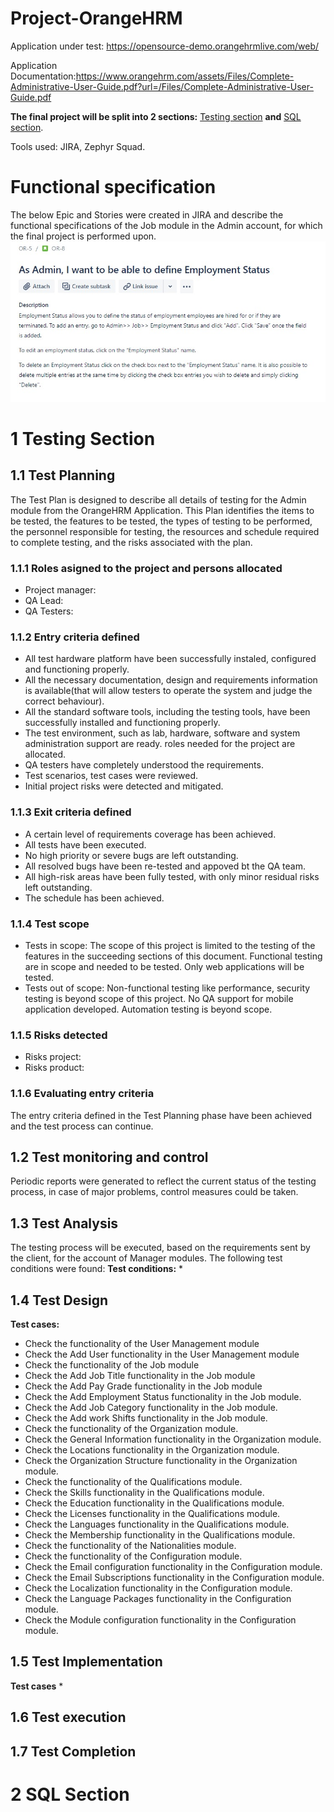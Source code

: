 # Project-OrangeHRM
Application under test: https://opensource-demo.orangehrmlive.com/web/

 Application Documentation:https://www.orangehrm.com/assets/Files/Complete-Administrative-User-Guide.pdf?url=/Files/Complete-Administrative-User-Guide.pdf
 
**The final project will be split into 2 sections:** [Testing section](https://github.com/VasiliuIonela/Project-OrangeHRM/edit/main/README.md#1-testing-section) **and** [SQL section](https://github.com/VasiliuIonela/Project-OrangeHRM/edit/main/README.md#2-sql-section).

Tools used: JIRA, Zephyr Squad.

# Functional specification

The below Epic and Stories were created in JIRA and describe the functional specifications of the Job module in the Admin account, for which the final project is performed upon.
![image 1](https://github.com/VasiliuIonela/Project-OrangeHRM/blob/main/employment%20status.jpeg)





# 1 Testing Section
## 1.1 Test Planning
The Test Plan is designed to describe all details of testing for the Admin module from the OrangeHRM Application. This Plan identifies the items to be tested, the features to be tested, the types of testing to be performed, the personnel responsible for testing, the resources and schedule required to complete testing, and the risks associated with the plan.
### 1.1.1 Roles asigned to the project and persons allocated
* Project manager:
* QA Lead:
* QA Testers:
### 1.1.2 Entry criteria defined
* All test hardware platform have been successfully instaled, configured and functioning properly.
* All the necessary documentation, design and requirements information is available(that will allow testers to operate the system and judge the correct behaviour).
* All the standard software tools, including the testing tools, have been successfully installed and functioning properly.
* The test environment, such as lab, hardware, software and system administration support are ready.
roles needed for the project are allocated.
* QA testers have completely understood the requirements.
* Test scenarios, test cases were reviewed.
* Initial project risks were detected and mitigated.
### 1.1.3 Exit criteria defined
* A certain level of requirements coverage has been achieved.
* All tests have been executed.
* No high priority or severe bugs are left outstanding.
* All resolved bugs have been re-tested and appoved bt the QA team.
* All high-risk areas have been fully tested, with only minor residual risks left outstanding.
* The schedule has been achieved.
### 1.1.4 Test scope
* Tests in scope: The scope of this project is limited to the testing of the features in the succeeding sections of this document. Functional testing are in scope and needed to be tested. Only web applications will be tested.
* Tests out of scope: Non-functional testing like performance, security testing is beyond scope of this project. No QA support for mobile application developed. Automation testing is beyond scope.
### 1.1.5 Risks detected
* Risks project:
* Risks product:
### 1.1.6 Evaluating entry criteria
The entry criteria defined in the Test Planning phase have been achieved and the test process can continue.
## 1.2 Test monitoring and control
Periodic reports were generated to reflect the current status of the testing process, in case of major problems, control measures could be taken.
## 1.3 Test Analysis
The testing process will be executed, based on the requirements sent by the client, for the account of Manager modules. The following test conditions were found:
**Test conditions:**
* 
## 1.4 Test Design
**Test cases:**
* Check the functionality of the User Management module
* Check the Add User functionality in the User Management module
* Check the functionality of the Job module
* Check the Add Job Title functionality in the Job module
* Check the Add Pay Grade functionality in the Job module
* Check the Add Employment Status functionality in the Job module.
* Check the Add Job Category functionality in the Job module.
* Check the Add work Shifts functionality in the Job module.
* Check the functionality  of the Organization module.
* Check the General Information functionality in the Organization module.
* Check the Locations functionality in the Organization module.
* Check the Organization Structure functionality in the Organization module.
* Check the functionality of the Qualifications module.
* Check the  Skills functionality in the Qualifications module.
* Check the Education functionality in the Qualifications module.
* Check the  Licenses functionality in the Qualifications module.
* Check the  Languages functionality in the Qualifications module.
* Check the  Membership functionality in the Qualifications module.
* Check the functionality of the Nationalities module.
* Check the functionality of the Configuration module.
* Check the Email configuration functionality in the Configuration module.
* Check the Email Subscriptions functionality in the Configuration module.
* Check the Localization functionality in the Configuration module.
* Check the Language Packages functionality in the Configuration module.
* Check the Module configuration functionality in the Configuration module.




## 1.5 Test Implementation
**Test cases**
* 

## 1.6 Test execution
## 1.7 Test Completion
# 2 SQL Section


